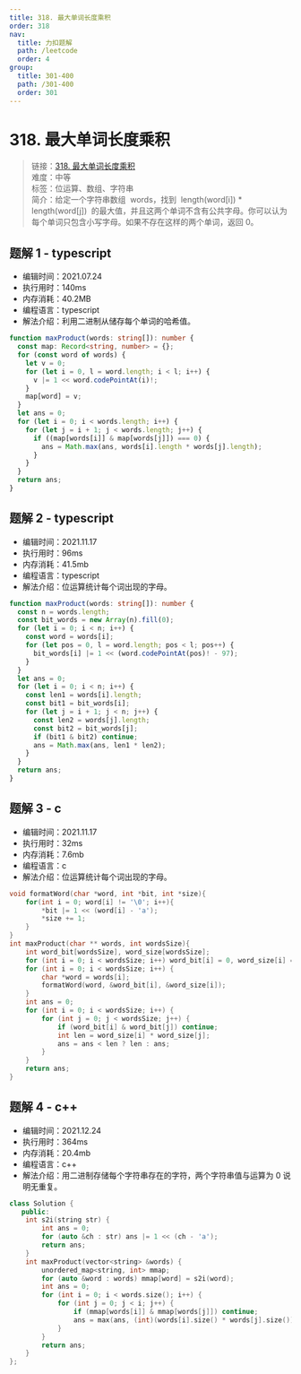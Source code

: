 ```yaml
---
title: 318. 最大单词长度乘积
order: 318
nav:
  title: 力扣题解
  path: /leetcode
  order: 4
group:
  title: 301-400
  path: /301-400
  order: 301
---
```


# 318. 最大单词长度乘积

> 链接：[318. 最大单词长度乘积](https://leetcode-cn.com/problems/maximum-product-of-word-lengths/)  
> 难度：中等  
> 标签：位运算、数组、字符串  
> 简介：给定一个字符串数组  words，找到  length(word[i]) \* length(word[j])  的最大值，并且这两个单词不含有公共字母。你可以认为每个单词只包含小写字母。如果不存在这样的两个单词，返回 0。

## 题解 1 - typescript

- 编辑时间：2021.07.24
- 执行用时：140ms
- 内存消耗：40.2MB
- 编程语言：typescript
- 解法介绍：利用二进制从储存每个单词的哈希值。

```typescript
function maxProduct(words: string[]): number {
  const map: Record<string, number> = {};
  for (const word of words) {
    let v = 0;
    for (let i = 0, l = word.length; i < l; i++) {
      v |= 1 << word.codePointAt(i)!;
    }
    map[word] = v;
  }
  let ans = 0;
  for (let i = 0; i < words.length; i++) {
    for (let j = i + 1; j < words.length; j++) {
      if ((map[words[i]] & map[words[j]]) === 0) {
        ans = Math.max(ans, words[i].length * words[j].length);
      }
    }
  }
  return ans;
}
```

## 题解 2 - typescript

- 编辑时间：2021.11.17
- 执行用时：96ms
- 内存消耗：41.5mb
- 编程语言：typescript
- 解法介绍：位运算统计每个词出现的字母。

```typescript
function maxProduct(words: string[]): number {
  const n = words.length;
  const bit_words = new Array(n).fill(0);
  for (let i = 0; i < n; i++) {
    const word = words[i];
    for (let pos = 0, l = word.length; pos < l; pos++) {
      bit_words[i] |= 1 << (word.codePointAt(pos)! - 97);
    }
  }
  let ans = 0;
  for (let i = 0; i < n; i++) {
    const len1 = words[i].length;
    const bit1 = bit_words[i];
    for (let j = i + 1; j < n; j++) {
      const len2 = words[j].length;
      const bit2 = bit_words[j];
      if (bit1 & bit2) continue;
      ans = Math.max(ans, len1 * len2);
    }
  }
  return ans;
}
```

## 题解 3 - c

- 编辑时间：2021.11.17
- 执行用时：32ms
- 内存消耗：7.6mb
- 编程语言：c
- 解法介绍：位运算统计每个词出现的字母。

```c
void formatWord(char *word, int *bit, int *size){
    for(int i = 0; word[i] != '\0'; i++){
        *bit |= 1 << (word[i] - 'a');
        *size += 1;
    }
}
int maxProduct(char ** words, int wordsSize){
    int word_bit[wordsSize], word_size[wordsSize];
    for (int i = 0; i < wordsSize; i++) word_bit[i] = 0, word_size[i] = 0;
    for (int i = 0; i < wordsSize; i++) {
        char *word = words[i];
        formatWord(word, &word_bit[i], &word_size[i]);
    }
    int ans = 0;
    for (int i = 0; i < wordsSize; i++) {
        for (int j = 0; j < wordsSize; j++) {
            if (word_bit[i] & word_bit[j]) continue;
            int len = word_size[i] * word_size[j];
            ans = ans < len ? len : ans;
        }
    }
    return ans;
}
```

## 题解 4 - c++

- 编辑时间：2021.12.24
- 执行用时：364ms
- 内存消耗：20.4mb
- 编程语言：c++
- 解法介绍：用二进制存储每个字符串存在的字符，两个字符串值与运算为 0 说明无重复。

```cpp
class Solution {
   public:
    int s2i(string str) {
        int ans = 0;
        for (auto &ch : str) ans |= 1 << (ch - 'a');
        return ans;
    }
    int maxProduct(vector<string> &words) {
        unordered_map<string, int> mmap;
        for (auto &word : words) mmap[word] = s2i(word);
        int ans = 0;
        for (int i = 0; i < words.size(); i++) {
            for (int j = 0; j < i; j++) {
                if (mmap[words[i]] & mmap[words[j]]) continue;
                ans = max(ans, (int)(words[i].size() * words[j].size()));
            }
        }
        return ans;
    }
};
```
